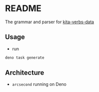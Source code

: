 # README

The grammar and parser for [kita-verbs-data](https://github.com/vwkd/kita-verbs-data)

## Usage

- run

```sh
deno task generate
```

## Architecture

- `arcsecond` running on Deno
